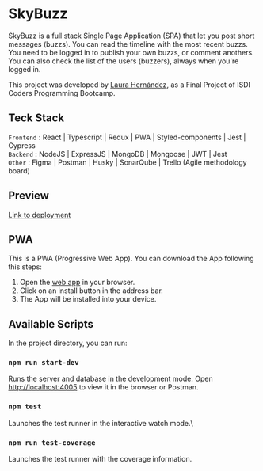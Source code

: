 # SkyBuzz

SkyBuzz is a full stack Single Page Application (SPA) that let you post short messages (buzzs).
You can read the timeline with the most recent buzzs.
You need to be logged in to publish your own buzzs, or comment anothers.
You can also check the list of the users (buzzers), always when you're logged in.

This project was developed by [Laura Hernández](https://github.com/LauraHEVA), as a Final Project of ISDI Coders Programming Bootcamp.

## Teck Stack

`Frontend` : React | Typescript | Redux | PWA | Styled-components | Jest | Cypress \
`Backend` : NodeJS | ExpressJS | MongoDB | Mongoose | JWT | Jest \
`Other` : Figma | Postman | Husky | SonarQube | Trello (Agile methodology board)

## Preview

[Link to deployment](https://skybuzz-laura-hernandez.netlify.app/)

## PWA

This is a PWA (Progressive Web App).
You can download the App following this steps:

1. Open the [web app](https://skybuzz-laura-hernandez.netlify.app/) in your browser.
2. Click on an install button in the address bar.
3. The App will be installed into your device.

## Available Scripts

In the project directory, you can run:

### `npm run start-dev`

Runs the server and database in the development mode.
Open [http://localhost:4005](http://localhost:4005) to view it in the browser or Postman.

### `npm test`

Launches the test runner in the interactive watch mode.\

### `npm run test-coverage`

Launches the test runner with the coverage information.
